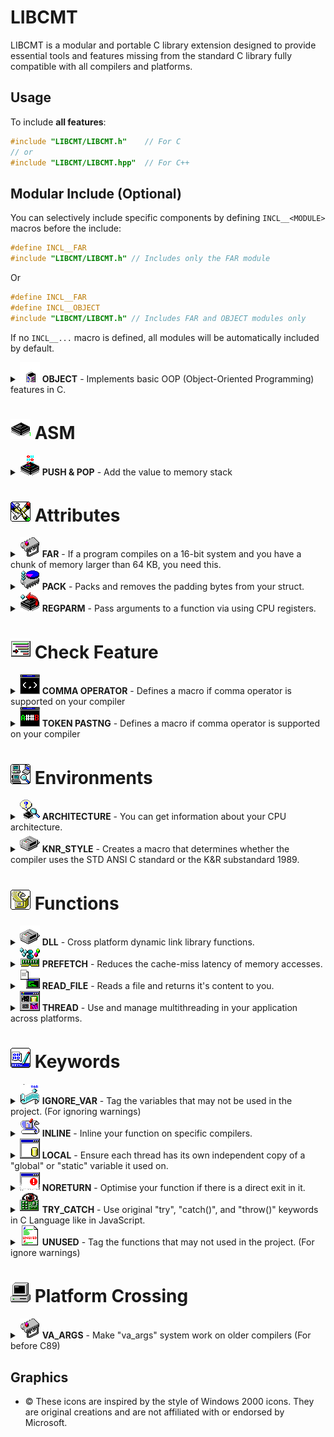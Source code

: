 # LIBCMT
LIBCMT is a modular and portable C library extension designed to provide essential tools and features missing from the standard C library fully compatible with all compilers and platforms.

## Usage

To include **all features**:

```c
#include "LIBCMT/LIBCMT.h"    // For C
// or
#include "LIBCMT/LIBCMT.hpp"  // For C++
```

## Modular Include (Optional)

You can selectively include specific components by defining `INCL__<MODULE>` macros before the include:

```c
#define INCL__FAR
#include "LIBCMT/LIBCMT.h" // Includes only the FAR module
```
Or
```c
#define INCL__FAR
#define INCL__OBJECT
#include "LIBCMT/LIBCMT.h" // Includes FAR and OBJECT modules only
```

If no `INCL__...` macro is defined, all modules will be automatically included by default.

<details>

<summary>
	<img src="https://raw.githubusercontent.com/TeomanDeniz/TeomanDeniz/main/images/repo_projects/libcmt/OBJECT.gif">
	<b>OBJECT</b> - Implements basic OOP (Object-Oriented Programming) features in C.
</summary>

**[OBJECT.h](https://github.com/TeomanDeniz/LIBCMT/blob/main/OBJECT.h)**

| **NAME**                                 | **TYPE**    | **DESCRIPTION**                                     |
| ---------------------------------------- | ----------- | --------------------------------------------------- |
| `OBJECT__FUNCTIONS`, `object__functions` | `#define()` | Connect all of the functions into your structure    |
| `OBJECT__FUNCTION`, `object__function`   | `#define()` | Create function pointer inside your structure       |
| `OBJECT__CONNECT`, `object__connect`     | `#define()` | Connect a structure into a function (`object_from`) |
| `OBJECT`, `object`                       | `#define()` | Create an object                                    |
| `USE`, `use`                             | `#define()` | Use a function inside an object (`use`)             |

## Setup

**Note:** Setup is optional if you're redefining `main` manually via `#define main ...`. Otherwise, skip this section and go directly to usage examples below.

Before using this library, you **must define** the macro `SETUP_OBJECT` **once**, typically in your `main.c` or entry point file.

This ensures internal global variables are defined properly.

Other files should **not** define it again - they'll only see `extern` declarations.

**Example**:
```c
#define SETUP_OBJECT
#include "LIBCMT/OBJECT.h"

int main()
{
	// ...
}
```

## How to Use

This library provides an OOP-like system for C, featuring:
* Implicit `this` pointer
* Constructor support
* Function pointer binding **by index**

To use:
* Define your struct with `object__function(...)` at the top.
* Connect your function list using `object__functions(...) { ... }`
* The first entry (`index 0`) is always treated as the constructor.

## Function Connection
```c
struct test_object_type
{
	void object__function(worked);
	int value;
};

static void CONSTRUCTOR(void) // It doesn't have to be "static"
{ object__connect(test_object_type);
	this->value = 0;
}

static void worked(int n)
{ object__connect (test_object_type);
	this->value += n;
}

object__functions(test_object_type)
{
	CONSTRUCTOR,
	worked,
	0
};
```

## Usage
```c
{
	object (test_object_type, obj) (); // Constructor called
	obj.worked(42); // Uses implicit "this"
}
```

## Multiple Objects Example
```c
{
	object(test_object_type, test1)();
	object(test_object_type, test2)();

	use(test1).worked(42);
	test1.worked(42);
	test1.worked(42);
	use(test2).worked(42);
	use(test1).worked(42);
	use(test2).worked(42);
}
```

Using `use(obj)` before a call avoids a full context switch. This is optional, but improves performance when switching between objects.

# Full Example:

`test_object.c`:
```c
struct test_object_type
{
	int  object__function(FUNC1);
	void object__function(FUNC2);
	void object__function(FUNC3);
	int a;
};

static void CONSTRUCTOR()
{
	object_from(test_object_type);
	printf("0\n");
}

static int FUNC1()
{
	object_from(test_object_type);
	printf("1\n");
	return (42);
}

static void FUNC2()
{
	object_from(test_object_type);
	printf("2\n");
}

static void FUNC3() {
	object_from(test_object_type);
	printf("3\n");
}

object_functions(test_object_type)
{
	CONSTRUCTOR, // Index 0 is always the constructor
	FUNC1,
	FUNC2,
	FUNC3,
	0
};
```

`main.c`:
```c
int main(void)
{
	{
		object(test_object_type, TEST)();
		TEST.FUNC1();
		TEST.FUNC2();
		TEST.FUNC3();
	}

	{
		object (test_object_type, TEST1) ();
		object (test_object_type, TEST2) ();

		use(TEST1).FUNC1();
		TEST1.FUNC2();

		use(TEST2).FUNC1();
		TEST2.FUNC2();

		use(TEST1).FUNC1();
		use(TEST2).FUNC1();

		// If comma operator supported
		printf("%d\n", use(TEST1).FUNC1());

		// If not supported
		use(TEST1);
		printf("%d\n", TEST1.FUNC1());
	}

	return (0);
}

```

----
</details>

# ![](https://raw.githubusercontent.com/TeomanDeniz/TeomanDeniz/main/images/repo_projects/libcmt/asm2.gif) ASM

<details>

<summary>
	<img src="https://raw.githubusercontent.com/TeomanDeniz/TeomanDeniz/main/images/repo_projects/libcmt/push_pop.gif">
	<b>PUSH & POP</b> - Add the value to memory stack
</summary>

**[ASM/PUSH_POP.h](https://github.com/TeomanDeniz/LIBCMT/blob/main/ASM/PUSH_POP.h)**

| ⚠️ **WARNING**                                                                                                                                                                   |
|:---------------------------------------------------------------------------------------------------------------------------------------------------------------------------------:|
| **THIS IS A WIP CONTENT!!!** THIS EXTENSION MIGHT NOT WORK ON ALL COMPILERS, OPERATING SYSTEMS, OR ARCHITECTURES!!!<br/>MAJOR MAINTENANCE IS PLANNED! USE IT AT YOUR OWN **RISK** |

| **NAME**       | **TYPE**      | **DESCRIPTION**                 |
|----------------|---------------|---------------------------------|
| `PUSH`, `push` | `#define ()`  | Moves a value to stack memory.  |
| `POP`, `pop`   | `#define ()`  | Gets a value from stack memory. |

## What Does It Do

With these functions, you're able to move and retrieve values from the memory stack.

## How To Use

Let's write a simple and probably the world's fastest swap example:

```c
register int	a = 42;
register int	b = 11;

PUSH(a); // > Added 42 to CPU stack
a = b;   // |
POP(b);  // < Removed 42 from CPU stack

// b is now 42
// a is now 11
```

----
</details>

# ![](https://raw.githubusercontent.com/TeomanDeniz/TeomanDeniz/main/images/repo_projects/libcmt/Attributes.png) Attributes

<details>

<summary>
	<img src="https://raw.githubusercontent.com/TeomanDeniz/TeomanDeniz/main/images/repo_projects/libcmt/far.gif">
	<b>FAR</b> - If a program compiles on a 16-bit system and you have a chunk of memory larger than 64 KB, you need this.
</summary>

**[ATTRIBUTES/FAR.h](https://github.com/TeomanDeniz/LIBCMT/blob/main/ATTRIBUTES/FAR.h)**

| **NAME** | **TYPE**   | **DESCRIPTION**                                                               |
|----------|------------|-------------------------------------------------------------------------------|
| `FAR`    | `#define`  | Marks a memory segment or pointer as far, allowing access beyond 64KB limits. |

## How to Use

`FAR` defines the memory access type depending on the compiler and platform.

* On **16-bit systems**, it expands to a far pointer keyword (e.g., `far`, `_far`).
* On **modern systems**, it's often empty or unused.

## Examples

**Example - Variables**: Creates an integer variable that uses a far memory pointer.
```c
FAR int far_var;
far_var = 42;
```

**Example - Pointers**: A string pointer stored in far memory space.
```c
FAR char *far_ptr;
far_ptr = "Hello, world!";
```

**Example - Structs**: A struct stored in far memory.
```c
struct FAR far_struct
{
	int id;
	char name[20];
};
```

**Example - Function Pointers**: A function pointer in far memory.
```c
FAR void (*far_function)(void);
```

**Pro-Tip**:
* Check your compiler documentation for memory models and pointer types.
* To support very old compilers, this file avoids using `#if`.
* On **modern systems** (32/64-bit), far pointers are obsolete and mostly ignored.
* Far pointers are slower (due to segment switching).
* Use `FAR` only if you're planning to compile your code on 16-bit real mode environments.

## What It Does

`FAR` is a **memory qualifier** used to access memory locations beyond the current segment in **16-bit architectures**.

In 16-bit compilers (MS-DOS, Turbo C, Watcom, etc.), pointers are:
* **Near**: within a single segment
* **Far**: across segments

**How?** Memory segmentation in 16-bit systems uses 64KB segments:
* **Near pointer** -> 16-bit offset
* **Far pointer** -> 32-bit (segment:offset)

**Example**:
```c
int near_ptr_var; // accesses memory in the current segment.
int FAR far_ptr_var; // accesses memory across segments (full 1MB space).
```

**Function Pointers**:
```c
void (*near_func)(void); // can call functions within the same segment.
FAR void (*far_func)(void); // can call functions in different segments.
```

----
</details>

<details>

<summary>
	<img src="https://raw.githubusercontent.com/TeomanDeniz/TeomanDeniz/main/images/repo_projects/libcmt/pack.png">
	<b>PACK</b> - Packs and removes the padding bytes from your struct.
</summary>

**[ATTRIBUTES/PACK.h](https://github.com/TeomanDeniz/LIBCMT/blob/main/ATTRIBUTES/PACK.h)**

| **NAME**            | **TYPE**   | **DESCRIPTION**                                                   |
|---------------------|------------|-------------------------------------------------------------------|
| `PRAGMA_PACK_PUSH`  | `#define`  | Begins structure packing (works like `#pragma pack(push)`)        |
| `PRAGMA_PACK_POP`   | `#define`  | Ends structure packing (works like `#pragma pack(pop)`)           |
| `PACK`              | `#define`  | Applies packing to a specific struct                              |

> **Note:** To fully use this feature, you must apply both `PACK` and `PRAGMA_PACK_*` macros around the struct.

---

## Example

```c
PRAGMA_PACK_PUSH
struct test
{
	. . .
} PACK;
PRAGMA_PACK_POP

```
or
```c
PRAGMA_PACK_PUSH
typedef struct test
{
	. . .
} PACK t_test;
PRAGMA_PACK_POP
```

## What It Does

`PACK` removes padding bytes from your struct, reducing its size in memory.

However, **avoid using this unless necessary** (e.g., binary layouts, network packets), as removing padding may cause **performance issues**.

**Why?**

When the CPU reads a struct, it aligns memory access for performance. Typical alignments follow 1, 2, 4, 8, 16, etc. To match these, the compiler inserts padding bytes.

**Example**:
```c
struct test
{
	int a;
}; // sizeof = 4 bytes
```

```c
struct test
{
	int a;
	char b;
}; // sizeof = 8 bytes (includes 3 bytes padding)
```
Where did the 3 bytes go? -> Padding. Padding is added so the CPU can read memory efficiently.

**Now packed**:
```c
PRAGMA_PACK_PUSH
struct test
{
	int a;
	char b;
} PACK;
PRAGMA_PACK_POP
```
Now `sizeof` is **5 bytes**, but access may be slower or unaligned on some systems. Sharing packed structs between functions or modules might lead to performance loss due to unaligned memory access.

----
</details>

<details>

<summary>
	<img src="https://raw.githubusercontent.com/TeomanDeniz/TeomanDeniz/main/images/repo_projects/libcmt/regparm.png">
	<b>REGPARM</b> - Pass arguments to a function via using CPU registers.
</summary>

**[ATTRIBUTES/REGPARM.h](https://github.com/TeomanDeniz/LIBCMT/blob/main/ATTRIBUTES/REGPARM.h)**

| **NAME**              | **TYPE**      | **DESCRIPTION**                                                                                              |
|-----------------------|---------------|--------------------------------------------------------------------------------------------------------------|
| `REGPARM`, `regparm`  | `#define ()`  | With this feature, you are able to send variables to functions using pure registers instead of using memory. |

## How to Use

**Important** - For more effective optimisation, use the `register` keyword on your arguments.

You must enter the number of variables passed to the function via registers in the argument: `REGPARM(<number_of_registers>)`

## Examples

```c
void REGPARM(1) function(int b)
{
    . . .
}

void REGPARM(2) function(int a, int b)
{
    . . .
}

void regparm(4) function(int a, float b, long c, char *d)
{
    . . .
}
```

For the most effective usage:

```c
void regparm(2) function(
    register int a,
    register float b,
    register char *c
)
{
    . . .
}
```

## What It Does

Using this keyword in your function lets you hold a value directly in a CPU register, allowing direct access-similar to C++ references but without using pointers.

When the program reaches this function, the CPU will use the existing value in a register instead of fetching it from memory (RAM) or pushing/popping values to/from the stack.

In other words, it avoids extra instructions during function calls to get the value.

**Note**: You **must** also use `REGPARM` in the function's prototype if one is declared:

```c
void REGPARM(2) FUNCT(int A, int B) { ... } // Function definition
extern void REGPARM(2) FUNCT(int A, int B); // Function prototype
```

----
</details>

# ![](https://raw.githubusercontent.com/TeomanDeniz/TeomanDeniz/main/images/repo_projects/libcmt/CHECK_FEATURE.gif) Check Feature

<details>

<summary>
	<img src="https://raw.githubusercontent.com/TeomanDeniz/TeomanDeniz/main/images/repo_projects/libcmt/COMMA_OPERATOR.gif">
	<b>COMMA OPERATOR</b> - Defines a macro if comma operator is supported on your compiler
</summary>

**[CHECK_FEATURE/COMMA_OPERATOR.h](https://github.com/TeomanDeniz/LIBCMT/blob/main/CHECK_FEATURE/COMMA_OPERATOR.h)**

| **Name**                        | **Type**     | **Description**                                      |
|---------------------------------|--------------|------------------------------------------------------|
| `IS__COMMA_OPERATOR__SUPPORTED` | `#define`    | Defines if comma operator supported by your compiler |

## What Does This Header Do

Defines `IS__COMMA_OPERATOR__SUPPORTED` if the compiler supports the comma operator.

## What Is The "Comma Operator"

The comma operator refers to the `(,)` operator in macros or expressions, used to evaluate multiple expressions in sequence and return the last.

**Example**:
```c
int a = (b++, funct(), c = 42, b += c, 66); // Performs all actions and returns 66
```

----
</details>

<details>

<summary>
	<img src="https://raw.githubusercontent.com/TeomanDeniz/TeomanDeniz/main/images/repo_projects/libcmt/TOKEN_PASTING.gif">
	<b>TOKEN PASTNG</b> - Defines a macro if comma operator is supported on your compiler
</summary>

**[CHECK_FEATURE/TOKEN_PASTING.h](https://github.com/TeomanDeniz/LIBCMT/blob/main/CHECK_FEATURE/TOKEN_PASTING.h)**

| **Name**                       | **Type**     | **Description**                                     |
|--------------------------------|--------------|-----------------------------------------------------|
| `IS__TOKEN_PASTING__SUPPORTED` | `#define`    | Defines if token pasting supported by your compiler |

## What Does This Header Do

Defines `IS__TOKEN_PASTING__SUPPORTED` if the compiler supports the token pasting (`##`) feature.

## What Is The "Token Pasting"

Token pasting refers to the `##` operator in macros, used to merge two tokens into one during preprocessing.

**Example**:
```c
#define AB(A, B) A##B

int AB(ma, in)(void) // Expands to: int main(void)
{
	. . .
}
```

----
</details>

# ![](https://raw.githubusercontent.com/TeomanDeniz/TeomanDeniz/main/images/repo_projects/libcmt/environments.png) Environments

<details>

<summary>
	<img src="https://raw.githubusercontent.com/TeomanDeniz/TeomanDeniz/main/images/repo_projects/libcmt/cache.gif">
	<b>ARCHITECTURE</b> - You can get information about your CPU architecture.
</summary>

**[ENVIRONMENTS/ARCHITECTURE.h](https://github.com/TeomanDeniz/LIBCMT/blob/main/ENVIRONMENTS/ARCHITECTURE.h)**

| Name                 | Type      | Description                                   |
| -------------------- | --------- | --------------------------------------------- |
| `__SYSTEM_256_BIT__` | `#define` | Defined if the system also supports 256-bit   |
| `__SYSTEM_128_BIT__` | `#define` | Defined if the system also supports 128-bit   |
| `__SYSTEM_64_BIT__`  | `#define` | Defined if the system is 64-bit               |
| `__SYSTEM_32_BIT__`  | `#define` | Defined if the system is 32-bit               |
| `__SYSTEM_31_BIT__`  | `#define` | Defined if the system also supports 31-bit    |
| `__SYSTEM_16_BIT__`  | `#define` | Defined if the system is 16-bit               |
| `__SYSTEM_8_BIT__`   | `#define` | Defined if the system is 8-bit                |
| `__SYSTEM_BIT__`     | `#define` | Macro indicating the system bit-width.        |

These defines indicate the bit-width supported or used by the system.

`__SYSTEM__BIT__` is a macro that evaluates to the number of bits of the target architecture-typically `8`, `16`, `32`, or `64`-based on the CPU or compiler settings.

----
</details>

<details>

<summary>
	<img src="https://raw.githubusercontent.com/TeomanDeniz/TeomanDeniz/main/images/repo_projects/libcmt/is_stdc.gif">
	<b>KNR_STYLE</b> - Creates a macro that determines whether the compiler uses the STD ANSI C standard or the K&R substandard 1989.
</summary>

**[ENVIRONMENTS/KNR_STYLE.h](https://github.com/TeomanDeniz/LIBCMT/blob/main/ENVIRONMENTS/KNR_STYLE.h)**

| Name        | Type      | Description                                    |
| ----------- | --------- | ---------------------------------------------- |
| `KNR_STYLE` | `#define` | Defined if compiler is using K&R style syntax. |

Defines a macro if your compiler is using K&R style syntax or not.

----
</details>

# ![](https://raw.githubusercontent.com/TeomanDeniz/TeomanDeniz/main/images/repo_projects/libcmt/functions.png) Functions

<details>

<summary>
	<img src="https://raw.githubusercontent.com/TeomanDeniz/TeomanDeniz/main/images/repo_projects/libcmt/is_stdc.gif">
	<b>DLL</b> - Cross platform dynamic link library functions.
</summary>

**[FUNCTIONS/DLL.h](https://github.com/TeomanDeniz/LIBCMT/blob/main/FUNCTIONS/DLL.h)**

| NAME                     | TYPE         | DESCRIPTION                                       |
|--------------------------|--------------|---------------------------------------------------|
| `DLL`, `dll`             | `typedef`    | A variable type for handling the opened DLL       |
| `OPEN_DLL`, `open_dll`   | `#define()`  | Open a DLL file                                   |
| `READ_DLL`, `read_dll`   | `#define()`  | Call a function pointer from the DLL file         |
| `CLOSE_DLL`, `close_dll` | `#define()`  | Close DLL file                                    |
| `DYNAMIC`, `dynamic`     | `#define`    | Set function/variable as dynamically linkable     |

## How To Use

### Creating a DLL File

To create dynamic link libraries, first compile your `.c` file with the `-c` flag (to produce object file), then link it with `-shared`:

**Example**:

**`my_dll.c`**
```c
#include <stdio.h>

void dynamic my_write(void)
{
	printf("TEST\n");
}
```

**Compile with:**
```sh
gcc -c my_dll.c -o my_sll.o
gcc -shared my_sll.o -o my_dll.dll
```

Congrats! You now created a dynamic link library!

### Connect To DLL File

**Example**:
```c
{
	dll	dll_file;

	dll_file = open_dll("my_dll.dll");

	if (!dll_file) // DLL file couldn't open or not a DLL
	    exit(1);

	void (*my_write)(); // Function pointer
	my_write = (void (*)()) read_dll(dll_file, "my_write");

	if (!my_write) // Function doesn't exist in DLL
	    exit(1);

	my_write();
	close_dll(dll_file);

	// DO NOT close the DLL before using a function from it!
	// It will cause a segmentation error!
}
```

## What Does That Do

Dynamic Link Libraries are separate files from executables that need functions/variables from them.

You can get a function pointer from a DLL file and use it directly.

But this library just handles cross-platform keywords for that.

Why compile the whole `printf` unction into every `.exe` file? Just strue `printf` in a DLL file and connect all EXEs to it.

Your ~40KB `.exe` files will become ~100 bytes. Crazy, right?

## Side Notes
* For OS/2 16-BIT, use your function's ordinal number to retrieve the function pointer from the dll.
* Refer to your compiler's documentation for details on compiling dlls.

----
</details>

<details>

<summary>
	<img src="https://raw.githubusercontent.com/TeomanDeniz/TeomanDeniz/main/images/repo_projects/libcmt/prefetch.png">
	<b>PREFETCH</b> - Reduces the cache-miss latency of memory accesses.
</summary>

**[FUNCTIONS/PREFETCH.h](https://github.com/TeomanDeniz/LIBCMT/blob/main/FUNCTIONS/PREFETCH.h)**

| Name                                       | Type         | Description                                                  |
| ------------------------------------------ | ------------ | ------------------------------------------------------------ |
| `PREFETCH`, `prefetch`                     | `#define ()` | Make a value from memory preloaded into CPU cache before use |
| `PREFETCHW`, `prefetchw`                   | `#define ()` | Same as `PREFETCH`, but tells CPU the data may be modified   |
| `SPIN_LOCK_PREFETCH`, `spin_lock_prefetch` | `#define ()` | Prefetch spin locks (only on UNIX)                           |
| `PREFETCH_RANGE`, `prefetch_range`         | `(*f)()`     | Prefetch the whole memory block                              |

## How To Use

### `PREFETCH`

**Example**:
```c
int variable[9471];
int number = 42;

PREFETCH(variable[0]);
// OR
prefetch(number);
```

### `PREFETCH_RANGE`

**Example**:
```c
int variable[9471];

PREFETCH_RANGE(variable, sizeof(variable));
// OR
prefetch_range(variable, 100);
```

## What is That Do

### `PREFETCH`

You're telling the CPU to load a specific memory location into its cache **before** it's actually needed.

**Simply put**: it hints the CPU to fetch the value into cache early, reducing memory access latency when that value is used shortly after.

Note: This does not move data to the stack - it moves it into cache lines. It's a performance hint, not a guaranteed action.

### `PREFETCH_RANGE`

The `PREFETCH` function only works for a single variable.

`PREFETCH_RANGE` allows you to prefetch multiple variables or a whole array by prefetching a block of memory in a loop or range.

Use this when working with large buffers or arrays to minimize cache misses before heavy processing.

----
</details>

<details>

<summary>
	<img src="https://raw.githubusercontent.com/TeomanDeniz/TeomanDeniz/main/images/repo_projects/libcmt/READ_FILE.gif">
	<b>READ_FILE</b> - Reads a file and returns it's content to you.
</summary>

**[FUNCTIONS/READ_FILE.h](https://github.com/TeomanDeniz/LIBCMT/blob/main/FUNCTIONS/READ_FILE.h)**

| NAME                     | TYPE      | DESCRIPTION                              |
| ------------------------ | --------- | ---------------------------------------- |
| `READ_FILE`, `read_file` | `(*f)()`  | Reads a file and returns its content     |
| `S_FILE`, `s_file`       | `struct`  | Struct type returned by `READ_FILE`      |
| `T_FILE`, `t_file`       | `typedef` | `typedef struct s_file`, `struct s_file` |

## Error Levels

| Code | Description                                                      |
| ---- | ---------------------------------------------------------------- |
| 0    | File opened and read successfully                                |
| 1    | File does not exist                                              |
| 2    | Failed to allocate necessary memory from RAM for struct's `data` |
| 3    | Permission denied while trying to read the file                  |

## Structure Info

```c
struct s_file
{
	size_t size;  // Size of the file (bytes)
	char   *data; // Every byte of the file
};
```

## What Does that Do

Reads the entire contents of a file specified by `file_path` into memory and stores it in the provided `s_file` structure.

## Side Notes

Yes, you **must** free the `"data"` field of the structure when you're done.

----
</details>

<details>

<summary>
	<img src="https://raw.githubusercontent.com/TeomanDeniz/TeomanDeniz/main/images/repo_projects/libcmt/THREAD.gif">
	<b>THREAD</b> - Use and manage multithreading in your application across platforms.
</summary>

**[FUNCTIONS/THREAD.h](https://github.com/TeomanDeniz/LIBCMT/blob/main/FUNCTIONS/THREAD.h)**

| `THREAD_CREATE`, `thread_create` | (\*F)()   | Create a thread by providing a function                  |
|----------------------------------|-----------|----------------------------------------------------------|
| `THREAD_JOIN`, `thread_join`     | (\*F)()   | Wait for a thread to finish executing                    |
| `MUTEX_CREATE`, `mutex_create`   | (\*F)()   | Create a mutex                                           |
| `MUTEX_DESTROY`, `mutex_destroy` | (\*F)()   | Destroy a mutex                                          |
| `MUTEX_LOCK`, `mutex_lock`       | #define() | Lock a mutex                                             |
| `MUTEX_UNLOCK`, `mutex_unlock`   | #define() | Unlock a mutex                                           |
| `T_THREAD`, `t_thread`           | typedef   | Thread ID type                                           |
| `T_MUTEX`, `t_mutex`             | typedef   | Mutex ID type                                            |

## How To Use

### `THREAD_CREATE`

Creates a new thread. Takes a function pointer and an argument for that function. Returns a thread handle (`t_thread`), or `NULL` on failure.

**Example**:
```c
void	*my_thread(void *arg)
{
	// ...
	return 0;
}

{
	t_thread thread = thread_create(my_thread, NULL);

	if (!thread)
	{
		// handle error
	}
}
```

### `THREAD_JOIN`

Waits for a thread to finish and frees its handle. Takes the thread handle and a `void**` for the return value (can be `NULL`). Returns `0` on success.

**Example**:
```c
void *ret;
thread_join(thread, &ret);
```

### `MUTEX_CREATE`

Allocates and initializes a mutex. Returns a mutex handle (`t_mutex`). Returns `NULL` on failure.

**Example**:
```c
t_mutex mutex = mutex_create();

if (!mutex)
{
	// handle error
}
```

### `MUTEX_CREATE`

Allocates and initializes a mutex. Returns a mutex handle (`t_mutex`). Returns `NULL` on failure.

**Example**:
```c
t_mutex mutex = mutex_create();

if (!mutex)
{
	// handle error
}
```

### `MUTEX_DESTROY`

Destroys and frees a mutex created with `mutex_create`. Returns `0` on success.

**Example**:
```c
mutex_destroy(mutex);
```

### `MUTEX_LOCK`

Locks a mutex.

**Example**:
```c
mutex_lock(mutex);
```

### `MUTEX_UNLOCK`

Unlocks a mutex.

**Example**:
```c
mutex_unlock(mutex);
```

For detailed information and examples, please refer to the POSIX Threads (pthreads) documentation.

## Side Notes

* Always join threads you create to avoid resource leaks.
* Always destroy mutexes after use.
* All wrappers return `NULL` or `1` on failure, not `-1`.
* Handles (`t_thread`, `t_mutex`) are pointers and must not be copied.

## Platform-specific macros

* For POSIX versions earlier than 1003.1c, define `__TRY__LINUX_THREADS` to enable these functions.
* For Plan9 OS, define `__TRY__PLAN9`.
* For FreeRTOS, define `__TRY__FREE_RTOS`.
* For Zephyr OS, define `__TRY__ZEPHYR`.
* For TI-RTOS, define `__TRY__TIRTOS`.
* See the supported platforms table below for details.

## Supported Platforms

| PLATFORM       | NOTES                                                      |
| -------------- | ---------------------------------------------------------- |
| UNIX           | POSIX -1003.1C (<=1995): Also known as LinuxThreads<br/>- Robust or recursive mutexes not fully reliable<br/>- Signals + threads are buggy<br/>- TLS and priority inheritance unreliable<br/>- Avoid using threads inside `fork()`<br/>POSIX +1003.1C (>1995): All functions fully supported      |
| WINDOWS/WINAPI | All functions fully supported                              |
| OS/2 - 32-bit  | All functions fully supported                              |
| OS/2 - 16-bit  | - `THREAD_CREATE`: Cannot send argument to thread function<br/>- `THREAD_JOIN`: Not supported, always returns -1          |
| HAIKU          | All functions fully supported                              |
| PLAN9          | All functions fully supported                              |
| FREERTOS       | `THREAD_JOIN` not supported, always returns -1             |
| ZEPHYR         | `THREAD_JOIN` cannot get return value of thread function   |
| VXWORKS        | `THREAD_JOIN` not supported, always returns -1             |
| TI-RTOS        | `THREAD_JOIN` not supported, always returns -1             |

If your OS is not listed, these features may not be supported on your device, OS, or compiler.

----
</details>

# ![](https://raw.githubusercontent.com/TeomanDeniz/TeomanDeniz/main/images/repo_projects/libcmt/keywords.png) Keywords

<details>

<summary>
	<img src="https://raw.githubusercontent.com/TeomanDeniz/TeomanDeniz/main/images/repo_projects/libcmt/ignore.gif">
	<b>IGNORE_VAR</b> - Tag the variables that may not be used in the project. (For ignoring warnings)
</summary>

**[KEYWORDS/IGNORE_VAR.h](https://github.com/TeomanDeniz/LIBCMT/blob/main/KEYWORDS/IGNORE_VAR.h)**

| **Name**                    | **Type**   | **Description**                                    |
|-----------------------------|------------|----------------------------------------------------|
| `IGNORE_VAR`, `ignore_var`  | `#define`  | Tells the compiler the variable may not be used    |

# How To Use

## IGNORE

To use, simply add the tag in front of the variable.

### Examples

```c
IGNORE_VAR void *test;

ignore_var int i;
```

```c
int main(int argc, char **argv)
{
    ignore_var argc;

    ...
}
```

## What Does It Do

This keyword tells the compiler that the variable may not be used in the program.

If unused, the compiler ignores this variable and continues compiling the program without generating any warnings.

----
</details>

<details>

<summary>
	<img src="https://raw.githubusercontent.com/TeomanDeniz/TeomanDeniz/main/images/repo_projects/libcmt/inline.png">
	<b>INLINE</b> - Inline your function on specific compilers.
</summary>

**[KEYWORDS/INLINE.h](https://github.com/TeomanDeniz/LIBCMT/blob/main/KEYWORDS/INLINE.h)**

| **Name** | **Type**  | **Description**                                       |
| -------- | --------- | ----------------------------------------------------- |
| `INLINE` | `#define` | The function is now inlined, similar to a `#include`. |

## How to Use

Just put this tag at the beginning of the function.

**Example**:
```c
INLINE void function(void)
{
	. . .
}
```

## **How Not to Use It**

1. **Avoid using `static inline` if possible.**

Using `static` with `INLINE` cancels the effect or limits visibility.

If the function is only called once or twice, it might not get inlined.

If unused, it may still take up a symbol. Not worth the risk.

**Bad Example**:
```c
// This will make your function just a static:
static INLINE int test(void)
{
	return (15 + 42);
}
```

2. **Don't use `goto`**

Technically allowed, but may break optimisation badly.

**Bad Example**:
```c
// This is wrong... This feels so wrong:
INLINE int test(void)
{
	LAYER:
	. . .
	goto LAYER;
}
```

3. **No `static` variables inside inline functions**

**Bad Example**:
```c
// what da dog doing?
INLINE void test(void)
{
	static int	dog;
	. . .
}
```

4. **No recursion**

Inline functions can't call themselves.

**Bad Example**:
```c
// You can't call something that doesn't exist in the binary.
INLINE void inline_test(int a)
{
	inline_test(a + 1);
	. . .
}
```

5. **No `va_list`, `va_arg`, or `...`**

**Bad Example**:
```c
// No, don't! PLEASE! I BEG YOU!!!
INLINE void inline_test(int a, ...)
{
	va_list list;
	. . .
}
```

## What Does It Do?

It replaces the call to the inline function with its actual code at the call site.

**Example**:
```c
// Inline function:
INLINE int test(void)
{
	return (15 + 42);
}

// Used in main:
int main(void)
{
	printf("%d", test());
	return (0);
}

// Becomes this during compilation:
int main(void)
{
	printf("%d", (15 + 42));
	return (0);
}
```

This was just an example. You’re free to write whatever you want inside the function - **but be aware of what not to do** by reading the "How Not to Use It" section above.

## Side Notes
* `[[clang::always_inline]]` doesn't work reliably in Clang. Believe me.
* Use this keyword with your `static` functions and those defined in header files.
* You don't need to map inline functions with MVS linker pragmas (like `#pragma map`) when targeting z/OS systems.
* Inline functions don’t generate external symbols unless inlining fails.

----
</details>

<details>

<summary>
	<img src="https://raw.githubusercontent.com/TeomanDeniz/TeomanDeniz/main/images/repo_projects/libcmt/LOCAL.gif">
	<b>LOCAL</b> - Ensure each thread has its own independent copy of a "global" or "static" variable it used on.
</summary>

**[KEYWORDS/LOCAL.h](https://github.com/TeomanDeniz/LIBCMT/blob/main/KEYWORDS/LOCAL.h)**

| **NAME**         | **TYPE**   | **DESCRIPTION**                                     |
|------------------|------------|-----------------------------------------------------|
| `LOCAL`, `local` | `#define`  | Make a variable thread-local (separate per thread). |

## How To Use

**For Global Variables**:
```c
local int g_variable = 0;
```

**For Static Variables**:
```c
void test(void)
{
	static local int	variable = 0;
}
```

## What Does It Do

This keyword must only be used with **global** or `static` variables when needed.

It marks the variable as **thread-local**, meaning **each thread gets its own separate instance** of that variable.

This ensures the variable is **not shared between threads**, preventing race conditions or unintended data sharing.

## Side Notes

Yes, you must use the `local` keyword in the **prototypes of global variables** too.

```c
extern local int g_variable;
//     ^^^^^
```

Add that if you're trying to access your global variable using the `extern` keyword.

----
</details>

<details>

<summary>
	<img src="https://raw.githubusercontent.com/TeomanDeniz/TeomanDeniz/main/images/repo_projects/libcmt/no_return.png">
	<b>NORETURN</b> - Optimise your function if there is a direct exit in it.
</summary>

**[KEYWORDS/NORETURN.h](https://github.com/TeomanDeniz/LIBCMT/blob/main/KEYWORDS/NORETURN.h)**

| **Name**                | **Type**   | **Description**                                                |
|-------------------------|------------|----------------------------------------------------------------|
| `NORETURN`, `noreturn`  | `#define`  | Tells the compiler that the program will end in this function. |

## How To Use

Just put this tag at the beginning of the function.

**Example**:
```c
NORETURN void function(void)
{
	. . .

	if (...) 
		exit(0);

	. . .
}

noreturn void function(void)
{
	. . .

	if (...) 
		exit(0);

	. . .
}
```

## What Does It Do

Warns the compiler that the function may terminate the program without returning to `main()`.

The only way to do that is by using the `exit()` function.

This is used for optimisation purposes.

----
</details>

<details>

<summary>
	<img src="https://raw.githubusercontent.com/TeomanDeniz/TeomanDeniz/main/images/repo_projects/libcmt/try_catch.gif">
	<b>TRY_CATCH</b> - Use original "try", "catch()", and "throw()" keywords in C Language like in JavaScript.
</summary>

**[KEYWORDS/TRY_CATCH.h](https://github.com/TeomanDeniz/LIBCMT/blob/main/KEYWORDS/TRY_CATCH.h)**

| Name             | Type        | Description                                         |
| ---------------- | ----------- | --------------------------------------------------- |
| `TRY`, `try`     | `#define`   | Begins a block that may throw an error              |
| `CATCH`, `catch` | `#define()` | Catches thrown errors from the `try` block          |
| `THROW`, `throw` | `#define()` | Immediately jumps to `catch` with a specified error |

## How To Use

* **`try`** - Wraps a block of code that may call `throw(...)` within it.

* **`catch`** - Placed right after try. Captures the error code passed from `throw(...)`.

* **`throw`** - Throws an error code and jumps to the nearest `catch()` block.

### Setup

**Note**: Setup is optional if you're handling the main function yourself using:
```c
#define main ...
// or
#define main(...) ...
```

Otherwise, just ignore Setup section and go to **Examples** area at the bottom.

Before using this library, define the macro `SETUP_TRY_CATCH` **once** in one `.c` file (typically your `main.c` or entry point). This ensures global variables used internally are properly defined.

You can then include this header anywhere else without redefining the macro. All other files will only see `extern` declarations.

```c
#define SETUP_TRY_CATCH
#include "LIBCMT/KEYWORDS/TRY_CATCH.h"

int main()
{
	. . .
}
```

## **Examples**

**Basic Try/Catch**:
```cpp
try
{
	if (1)
		throw (99);
}
catch (int err)
{
	printf("ERROR: %d\n", err);
}
```

### TCC (Tiny C Compiler) Compatibility

Compilers like TCC do not allow variable declarations inside control clauses (e.g. `for (int a;...)`).

So, declare `int err;` outside the `catch()` scope:
```cpp
{
	int	err;

	try
	{
		if (1)
			throw (99);
	}
	catch (err)
	{
		printf("ERROR: %d\n", err);
	}
}
```

### Try/Catch Inside a Called Function
```cpp
#include <stdio.h>
#include "LIBCMT/KEYWORDS/TRY_CATCH.h"

void test(void)
{
	throw (42);
}

int main(void)
{
	try
	{
		test();
	}
	catch (int err)
	{
		printf("ERROR: %d\n", err);
	}

	return (0);
}
```

### Nested Try/Catch
```cpp
{
	try
	{
		try {
			throw (42);
		}
		catch (int error) {
			printf("err_1: %d\n", error);
			throw (32);
		}
	}
	catch (int error)
	{
		printf("err_2: %d\n", error);
	}
}
```

## What Does This Do

This custom error handling system uses `setjmp` and `longjmp` to mimic a basic form of exception handling in C.

* `try` sets a jump point for where the program should return if an error occurs.
* `throw(err)` stores the error value and jumps back to that point.
* `catch(variable)` allows you to access the thrown error code.

## Notes
* Only supports `throw()` and `catch()` with `int` type.
* If compiled with a C++ compiler, the library will not define the `try`, `catch`, and `throw` macros but defines `TRY`, `CATCH`, and `THROW` anyway.
* Avoid using this system on constrained devices like 8051, PIC, MSP430, etc. It may quickly bloat memory. **Use it only on devices with more than 4KB of RAM**.
* Do **not** exit from `try` using `return` or `goto`, this may cause segmentation faults or unexpected results.
Instead, use:
```cpp
throw (0); // to completely exit the try block
```

----
</details>

<details>

<summary>
	<img src="https://raw.githubusercontent.com/TeomanDeniz/TeomanDeniz/main/images/repo_projects/libcmt/unused.gif">
	<b>UNUSED</b> - Tag the functions that may not used in the project. (For ignore warnings)
</summary>

**[KEYWORDS/UNUSED.h](https://github.com/TeomanDeniz/LIBCMT/blob/main/KEYWORDS/UNUSED.h)**

| **NAME**           | **TYPE**     | **DESCRIPTION**                                      |
|--------------------|--------------|------------------------------------------------------|
| `UNUSED`, `unused` | `#define`    | Tells the compiler that the function may not be used |

## How To Use

Just put this tag at the beginning of the function.

**Example**:
```c
UNUSED void function(void)
{
	. . .
}

unused void function(void)
{
	. . .
}
```

## What Does That Do

This keyword tells the compiler that the function may not be used in the program.

If unused, the compiler ignores this function and continues compiling the program without giving any warnings.

----
</details>

# ![](https://raw.githubusercontent.com/TeomanDeniz/TeomanDeniz/main/images/repo_projects/libcmt/plaltform_corssing.gif) Platform Crossing

<details>

<summary>
	<img src="https://raw.githubusercontent.com/TeomanDeniz/TeomanDeniz/main/images/repo_projects/libcmt/far.gif">
	<b>VA_ARGS</b> - Make "va_args" system work on older compilers (For before C89)
</summary>

**[PLATFORM_CROSSING/VA_ARGS.h](https://github.com/TeomanDeniz/LIBCMT/blob/main/PLATFORM_CROSSING/VA_ARGS.h)**

| Name                   | Type        | Description                                            |
| ---------------------- | ----------- | ------------------------------------------------------ |
| `va_list`, `VA_LIST`   | `typedef`   | A type for creating your argument list                 |
| `va_add`, `VA_ADD`     | `#define()` | Add a variable to your `va_list` in your function      |
| `va_arg`, `VA_ARG`     | `#define()` | Get a variable from your `va_list` in your function    |
| `va_copy`, `VA_COPY`   | `#define()` | Copy your `va_list` address                            |
| `va_push`, `VA_PUSH`   | `#define`   | Open the argument list to send arguments               |
| `va_pop`, `VA_POP`     | `#define`   | Close the argument list after sending arguments        |
| `va_start`, `VA_START` | `#define()` | Get the address pointer of your argument list          |
| `va_args`, `VA_ARGS`   | `#define`   | Tell the compiler the function accepts varargs (`...`) |
| `va_end`, `VA_END`     | `#define()` | End a `va_list` pointer                                |

## Setup

If you're handling the `main` function yourself via `#define main ...`, setup is optional.

Before using this library, define the macro `SETUP_VA_ARGS` once in a single `.c` file (e.g., `main.c` or your entry point):

```c
// main.c
#define SETUP_VA_ARGS
#include "LIBCMT/PLATFORM_CROSSING/VA_ARGS.h"

int main(void)
{
	. . .
}
```

In all other files:

```c
// static_link.c
#include "LIBCMT/PLATFORM_CROSSING/VA_ARGS.h" // DO NOT define SETUP_VA_ARGS here
```

## How To Use

```c
void test(int, va_args); // Prototype

int main(void)
{
	test(42,
		va_push
			va_add(double, 42.0)
			va_add(char *, "Hello world")
			va_add(int, 0X44800000) // Float: 1024.0
		va_pop
	);
	return 0;
}

extern int	printf(const char *, ...); // Prototype

void test(int start, va_args)
{
	va_list x;
	va_list y;

	va_start(x, start);
	va_copy(y, x);

	printf("%d\nx:%f\n", start, va_arg(x, double));
	va_end(x);

	printf("y:%f\n", va_arg(y, double));
	printf("y:%s\n", va_arg(y, char *));
	printf("y:%f\n", va_arg(y, float)); // Yes, this works

	va_end(y);
}
```

## What Does This Do?

This library allows use of `va_args`-style variable argument functions on **pre-C89** compilers.

It mimics `<stdarg.h>` but requires a little extra setup.

**Required Macros:**
+ Use `VA_PUSH` and `VA_POP` to wrap arguments.
+ Use `va_add(type, value)` to add arguments.
+ Replace `...` with `va_args` in function signatures.

**Examples**:

Using the function:
```c
printf("%d %d", va_push va_add(int, 42) va_add(char, 'a') va_pop);
```

Creating the function:
```c
void printf(const char *, va_args);
```

**Side Note:** On **64-bit architectures**, retrieving 32-, 16-, or 8-bit values using this mechanism may result in an **"Illegal instruction"** error, depending on how the architecture and calling convention handle type promotion and memory. This behavior is __not a flaw__ in this implementation, but a known limitation that's intentionally left unsupported to maintain consistency and stability.

----
</details>

## Graphics

* © These icons are inspired by the style of Windows 2000 icons. They are original creations and are not affiliated with or endorsed by Microsoft.


